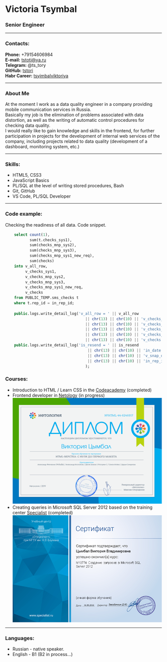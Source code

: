 # Victoria Tsymbal
### Senior Engineer

*********

### Contacts:
**Phone:** +79154606984 <br>
**E-mail:** [tstoti@ya.ru](mailto:tstoti@ya.ru)<br>
**Telegram:** @ts_tory<br>
**GitHub:** [tstori](https://github.com/tstori)<br>
**Habr Career:** [tsyimbalviktoriya](https://career.habr.com/tsyimbalviktoriya)

*********

### About Me

At the moment I work as a data quality engineer in a company providing mobile communication services in Russia.<br>
Basically my job is the elimination of problems associated with data distortion, as well as the writing of automatic control procedures for checking data quality.<br>
I would really like to gain knowledge and skills in the frontend, for further participation in projects for the development of internal web services of the company, including projects related to data quality (development of a dashboard, monitoring system, etc.)<br>

*********

### Skills:

- HTML5, CSS3
- JavaScript Basics
- PL/SQL at the level of writing stored procedures, Bash
- Git, GitHub
- VS Code, PL/SQL Developer

*********

### Code example:

Checking the readiness of all data. Сode snippet.

```SQL
    select count(1),
           sum(t.checks_sys1),
           sum(checks_mnp_sys2),
           sum(checks_mnp_sys3),
           sum(checks_mnp_sys1_new_req),
           sum(checks)
    into v_all_row,
         v_checks_sys1,
         v_checks_mnp_sys2,
         v_checks_mnp_sys3,
         v_checks_mnp_sys1_new_req,
         v_checks
    from PUBLIC_TEMP.sms_checks t
    where t.rep_id = in_rep_id;

    public.logs.write_detail_log('v_all_row = ' || v_all_row
                                    || chr(13) || chr(10) || 'v_checks_sys1 = '            || v_checks_sys1
                                    || chr(13) || chr(10) || 'v_checks_mnp_sys2 = '         || v_checks_mnp_sys2
                                    || chr(13) || chr(10) || 'v_checks_mnp_sys3 = '         || v_checks_mnp_sys3
                                    || chr(13) || chr(10) || 'v_checks_mnp_sys1_new_req = ' || v_checks_mnp_sys1_new_req
                                    || chr(13) || chr(10) || 'v_checks = '                || v_checks);
    public.logs.write_detail_log('is_resend = ' || is_resend
                                     || chr(13) || chr(10) || 'in_date = ' || to_char(in_date, 'yyyymmdd hh24miss')
                                     || chr(13) || chr(10) || 'v_snap_date = ' || to_char(v_snap_date, 'yyyymmdd hh24miss')
                                     || chr(13) || chr(10) || 'in_rep_id = ' || in_rep_id
                                    );
```

### Courses:

- Introduction to HTML / Learn CSS in the [Codeacademy](https://www.codecademy.com/) (completed)<br>
- Frontend developer in [Netology](https://netology.ru/) (in progress) <br>
![Diploma](/img/netology_diploma.png)
- Creating queries in Microsoft SQL Server 2012 based on the training center [Specialist](https://www.specialist.ru/) (completed)<br>
![Certificate](/img/specialist_certificate.png)

*********

### Languages:

- Russian - native speaker.
- English - B1 (B2 in process…)
